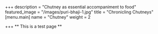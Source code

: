 +++
description = "Chutney as essential accompaniment to food"
featured_image = "/images/puri-bhaji-1.jpg"
title = "Chronicling Chutneys"
[menu.main]
name = "Chutney"
weight = 2

+++
** This is a test page **